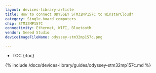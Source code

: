 ```yaml
---
layout: devices-library-article
title: How to connect ODYSSEY STM32MP157C to WinstarCloud?
category: Single-board computers
chip: STM32MP157C
connectivity: Ethernet, WIFI, Bluetooth
vendor: Seeed Studio
deviceImageFileName: odyssey-stm32mp157c.png

---
```



* TOC
{:toc}

{% include /docs/devices-library/guides/odyssey-stm32mp157c.md %}